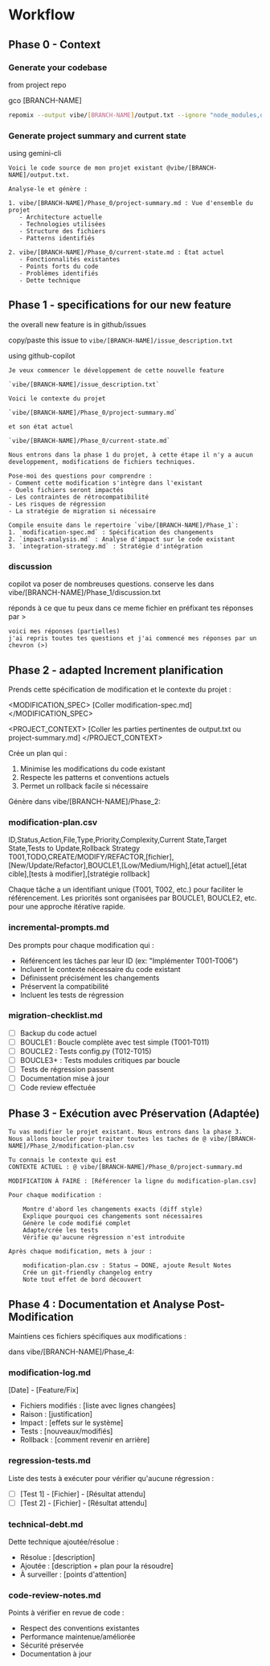 # Workflow

## Phase 0 - Context

### Generate your codebase

from project repo

gco [BRANCH-NAME]

```bash
repomix --output vibe/[BRANCH-NAME]/output.txt --ignore "node_modules,dist,build"
```

### Generate project summary and current state

using gemini-cli

```
Voici le code source de mon projet existant @vibe/[BRANCH-NAME]/output.txt. 

Analyse-le et génère :

1. vibe/[BRANCH-NAME]/Phase_0/project-summary.md : Vue d'ensemble du projet
   - Architecture actuelle
   - Technologies utilisées
   - Structure des fichiers
   - Patterns identifiés
   
2. vibe/[BRANCH-NAME]/Phase_0/current-state.md : État actuel
   - Fonctionnalités existantes
   - Points forts du code
   - Problèmes identifiés
   - Dette technique
```

## Phase 1 - specifications for our new feature

the overall new feature is in github/issues

copy/paste this issue to `vibe/[BRANCH-NAME]/issue_description.txt`

using github-copilot

```
Je veux commencer le développement de cette nouvelle feature

`vibe/[BRANCH-NAME]/issue_description.txt`

Voici le contexte du projet

`vibe/[BRANCH-NAME]/Phase_0/project-summary.md`

et son état actuel

`vibe/[BRANCH-NAME]/Phase_0/current-state.md`

Nous entrons dans la phase 1 du projet, à cette étape il n'y a aucun developpement, modifications de fichiers techniques.

Pose-moi des questions pour comprendre :
- Comment cette modification s'intègre dans l'existant
- Quels fichiers seront impactés
- Les contraintes de rétrocompatibilité
- Les risques de régression
- La stratégie de migration si nécessaire

Compile ensuite dans le repertoire `vibe/[BRANCH-NAME]/Phase_1`:
1. `modification-spec.md` : Spécification des changements
2. `impact-analysis.md` : Analyse d'impact sur le code existant
3. `integration-strategy.md` : Stratégie d'intégration
```

### discussion

copilot va poser de nombreuses questions.
conserve les dans vibe/[BRANCH-NAME]/Phase_1/discussion.txt

réponds à ce que tu peux dans ce meme fichier en préfixant tes réponses par >

```
voici mes réponses (partielles)
j'ai repris toutes tes questions et j'ai commencé mes réponses par un chevron (>)
```

## Phase 2 - adapted Increment planification

Prends cette spécification de modification et le contexte du projet :

<MODIFICATION_SPEC>
[Coller modification-spec.md]
</MODIFICATION_SPEC>

<PROJECT_CONTEXT>
[Coller les parties pertinentes de output.txt ou project-summary.md]
</PROJECT_CONTEXT>

Crée un plan qui :
1. Minimise les modifications du code existant
2. Respecte les patterns et conventions actuels
3. Permet un rollback facile si nécessaire

Génère dans vibe/[BRANCH-NAME]/Phase_2:

### modification-plan.csv
ID,Status,Action,File,Type,Priority,Complexity,Current State,Target State,Tests to Update,Rollback Strategy
T001,TODO,CREATE/MODIFY/REFACTOR,[fichier],[New/Update/Refactor],BOUCLE1,[Low/Medium/High],[état actuel],[état cible],[tests à modifier],[stratégie rollback]

Chaque tâche a un identifiant unique (T001, T002, etc.) pour faciliter le référencement.
Les priorités sont organisées par BOUCLE1, BOUCLE2, etc. pour une approche itérative rapide.

### incremental-prompts.md
Des prompts pour chaque modification qui :
- Référencent les tâches par leur ID (ex: "Implémenter T001-T006")
- Incluent le contexte nécessaire du code existant
- Définissent précisément les changements
- Préservent la compatibilité
- Incluent les tests de régression

### migration-checklist.md
- [ ] Backup du code actuel
- [ ] BOUCLE1 : Boucle complète avec test simple (T001-T011)
- [ ] BOUCLE2 : Tests config.py (T012-T015)
- [ ] BOUCLE3+ : Tests modules critiques par boucle
- [ ] Tests de régression passent
- [ ] Documentation mise à jour
- [ ] Code review effectuée

## Phase 3 - Exécution avec Préservation (Adaptée)

```
Tu vas modifier le projet existant. Nous entrons dans la phase 3.
Nous allons boucler pour traiter toutes les taches de @ vibe/[BRANCH-NAME]/Phase_2/modification-plan.csv

Tu connais le contexte qui est 
CONTEXTE ACTUEL : @ vibe/[BRANCH-NAME]/Phase_0/project-summary.md

MODIFICATION À FAIRE : [Référencer la ligne du modification-plan.csv]

Pour chaque modification :

    Montre d'abord les changements exacts (diff style)
    Explique pourquoi ces changements sont nécessaires
    Génère le code modifié complet
    Adapte/crée les tests
    Vérifie qu'aucune régression n'est introduite

Après chaque modification, mets à jour :

    modification-plan.csv : Status → DONE, ajoute Result Notes
    Crée un git-friendly changelog entry
    Note tout effet de bord découvert
```

## Phase 4 : Documentation et Analyse Post-Modification

Maintiens ces fichiers spécifiques aux modifications :

dans vibe/[BRANCH-NAME]/Phase_4:

### modification-log.md
[Date] - [Feature/Fix]
- Fichiers modifiés : [liste avec lignes changées]
- Raison : [justification]
- Impact : [effets sur le système]
- Tests : [nouveaux/modifiés]
- Rollback : [comment revenir en arrière]

### regression-tests.md
Liste des tests à exécuter pour vérifier qu'aucune régression :
- [ ] [Test 1] - [Fichier] - [Résultat attendu]
- [ ] [Test 2] - [Fichier] - [Résultat attendu]

### technical-debt.md
Dette technique ajoutée/résolue :
- Résolue : [description]
- Ajoutée : [description + plan pour la résoudre]
- À surveiller : [points d'attention]

### code-review-notes.md
Points à vérifier en revue de code :
- Respect des conventions existantes
- Performance maintenue/améliorée
- Sécurité préservée
- Documentation à jour